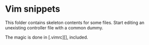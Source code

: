 # Vim snippets

This folder contains skeleton contents for some files.  Start editing an unexisting controller file with a common dummy.

The magic is done in [.vimrc][], included.
